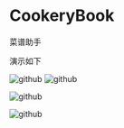 # CookeryBook
菜谱助手

演示如下

![github](http://a1.qpic.cn/psb?/V10dnTrg3CUIIp/tFV*.xflFrJDLL7ytxTnwECrXPAlDfDJRtJUcEsLDT4!/b/dOEAAAAAAAAA&bo=RAFWAgAAAAACGC0!&rf=viewer_4)
![github](http://a3.qpic.cn/psb?/V10AI9AY3CwCiW/9C01z2Nscau6WmQxIsG.WxVho1IGAmpHtOSjTS5VvMc!/b/dHYBAAAAAAAA&bo=fAKcBAAAAAACGNo!&rf=viewer_4)

![github](http://a1.qpic.cn/psb?/V10AI9AY3CwCiW/SnkVyjWTCGbvoHYemGxFWU2noJ3OvQdpJqzqci0PcdU!/b/dHEBAAAAAAAA&bo=dAKUBAAAAAACGNo!&rf=viewer_4)

![github](http://a2.qpic.cn/psb?/V10AI9AY3CwCiW/ZGMbuk*zvPRtd9Y90.fXYPiNrZTofOewz7Ib7bKvV*g!/b/dHUBAAAAAAAA&bo=cAKYBAAAAAACGNI!&rf=viewer_4)


